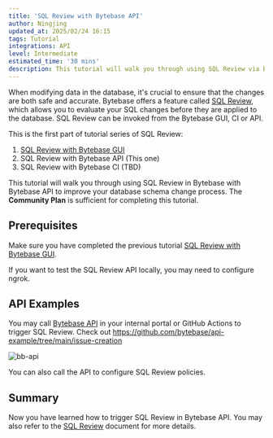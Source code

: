 ```yaml
---
title: 'SQL Review with Bytebase API'
author: Ningjing
updated_at: 2025/02/24 16:15
tags: Tutorial
integrations: API
level: Intermediate
estimated_time: '30 mins'
description: This tutorial will walk you through using SQL Review via Bytebase API to improve your database schema change process.
---
```


When modifying data in the database, it's crucial to ensure that the changes are both safe and accurate. Bytebase offers a feature called [SQL Review](/docs/sql-review/overview/), which allows you to evaluate your SQL changes before they are applied to the database. SQL Review can be invoked from the Bytebase GUI, CI or API.

This is the first part of tutorial series of SQL Review:

1.  [SQL Review with Bytebase GUI](/docs/tutorials/sql-review-gui/)
1.  SQL Review with Bytebase API (This one)
1.  SQL Review with Bytebase CI (TBD)

This tutorial will walk you through using SQL Review in Bytebase with Bytebase API to improve your database schema change process. The **Community Plan** is sufficient for completing this tutorial.

## Prerequisites

Make sure you have completed the previous tutorial [SQL Review with Bytebase GUI](/docs/tutorials/sql-review-gui/).

If you want to test the SQL Review API locally, you may need to configure ngrok.

<IncludeBlock url="/docs/get-started/install/vcs-with-ngrok"></IncludeBlock>

## API Examples

You may call [Bytebase API](/docs/api/sql-review/) in your internal portal or GitHub Actions to trigger SQL Review. Check out https://github.com/bytebase/api-example/tree/main/issue-creation

![bb-api](/content/docs/tutorials/sql-review-api/bb-api.webp)

You can also call the API to configure SQL Review policies.

<TutorialBlock url="/docs/tutorials/api-sql-review-policy/" title="Codify SQL Review Policies with Bytebase API" />

## Summary

Now you have learned how to trigger SQL Review in Bytebase API. You may also refer to the [SQL Review](/docs/sql-review/overview) document for more details.
